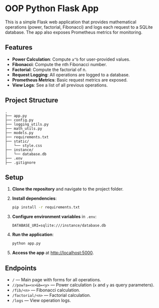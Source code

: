 # OOP Python Flask App

This is a simple Flask web application that provides mathematical operations (power, factorial, Fibonacci) and logs each request to a SQLite database. The app also exposes Prometheus metrics for monitoring.

## Features

- **Power Calculation**: Compute `a^b` for user-provided values.
- **Fibonacci**: Compute the nth Fibonacci number.
- **Factorial**: Compute the factorial of n.
- **Request Logging**: All operations are logged to a database.
- **Prometheus Metrics**: Basic request metrics are exposed.
- **View Logs**: See a list of all previous operations.

## Project Structure

```
.
├── app.py
├── config.py
├── logging_utils.py
├── math_utils.py
├── models.py
├── requirements.txt
├── static/
│   └── style.css
├── instance/
│   └── database.db
├── .env
├── .gitignore
```

## Setup

1. **Clone the repository** and navigate to the project folder.

2. **Install dependencies**:
    ```sh
    pip install -r requirements.txt
    ```

3. **Configure environment variables** in `.env`:
    ```
    DATABASE_URI=sqlite:///instance/database.db
    ```

4. **Run the application**:
    ```sh
    python app.py
    ```

5. **Access the app** at [http://localhost:5000](http://localhost:5000).

## Endpoints

- `/` — Main page with forms for all operations.
- `//pow?a=<x>&b=<y>` — Power calculation (`x` and `y` as query parameters).
- `/fib/<n>` — Fibonacci calculation.
- `/factorial/<n>` — Factorial calculation.
- `/logs` — View operation logs.
